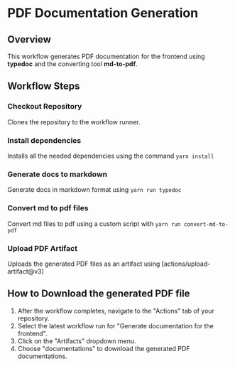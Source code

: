 # PDF Documentation Generation

## Overview
This workflow generates PDF documentation for the frontend using **typedoc** and the converting tool **md-to-pdf**.

## Workflow Steps
### Checkout Repository
Clones the repository to the workflow runner.

### Install dependencies
Installs all the needed dependencies using the command `yarn install`

### Generate docs to markdown
Generate docs in markdown format using `yarn run typedoc`

### Convert md to pdf files
Convert md files to pdf using a custom script with `yarn run convert-md-to-pdf`

### Upload PDF Artifact
Uploads the generated PDF files as an artifact using [actions/upload-artifact@v3]

## How to Download the generated PDF file
1. After the workflow completes, navigate to the "Actions" tab of your repository.
2. Select the latest workflow run for "Generate documentation for the frontend".
3. Click on the "Artifacts" dropdown menu.
4. Choose "documentations" to download the generated PDF documentations.